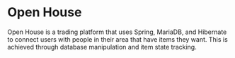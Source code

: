 # Open House
Open House is a trading platform that uses Spring, MariaDB, and Hibernate to connect users with people in their area that have items they want. This is achieved through database manipulation and item state tracking.

